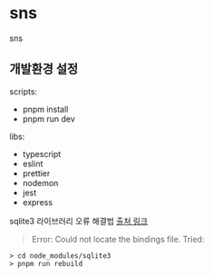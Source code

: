 # sns

sns

## 개발환경 설정

scripts:

- pnpm install
- pnpm run dev

libs:

- typescript
- eslint
- prettier
- nodemon
- jest
- express

sqlite3 라이브러리 오류 해결법 [출처 링크](https://github.com/TryGhost/node-sqlite3/issues/1783#issuecomment-2232994688)

> Error: Could not locate the bindings file. Tried:

```
> cd node_modules/sqlite3
> pnpm run rebuild
```
